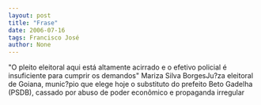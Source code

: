 ```yaml
---
layout: post
title: "Frase"
date: 2006-07-16
tags: Francisco José
author: None
---
```


\"O pleito eleitoral aqui está altamente acirrado e o efetivo policial é insuficiente para cumprir os demandos\"
Mariza Silva BorgesJu?za eleitoral de Goiana, munic?pio que elege hoje o substituto do prefeito Beto Gadelha (PSDB), cassado por abuso de poder econômico e propaganda irregular 